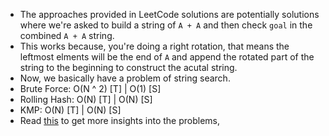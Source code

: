 - The approaches provided in LeetCode solutions are potentially solutions where we're asked to build a string of `A + A` and then check `goal` in the combined `A + A` string.
- This works because, you're doing a right rotation, that means the leftmost elments will be the end of `A` and append the rotated part of the string to the beginning to construct the acutal string.
- Now, we basically have a problem of string search.
- Brute Force: O(N ^ 2) [T] | O(1) [S]
- Rolling Hash: O(N) [T] | O(N) [S]
- KMP: O(N) [T] | O(N) [S]
- Read [this](https://leetcode.com/problems/rotate-string/discuss/678931/Best-Solution-for-an-Interview-Java-Thoughts-and-takeaways) to get more insights into the problems,